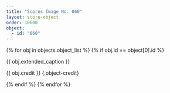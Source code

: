 ```yaml
---
title: "Scores Image No. 060"
layout: score-object
order: 10600
object:
  - id: "060"
---
```


{% for obj in objects.object_list %}
{% if obj.id == object[0].id %}

{{ obj.extended_caption }}

{{ obj.credit }} {.object-credit}

{% endif %}
{% endfor %}
